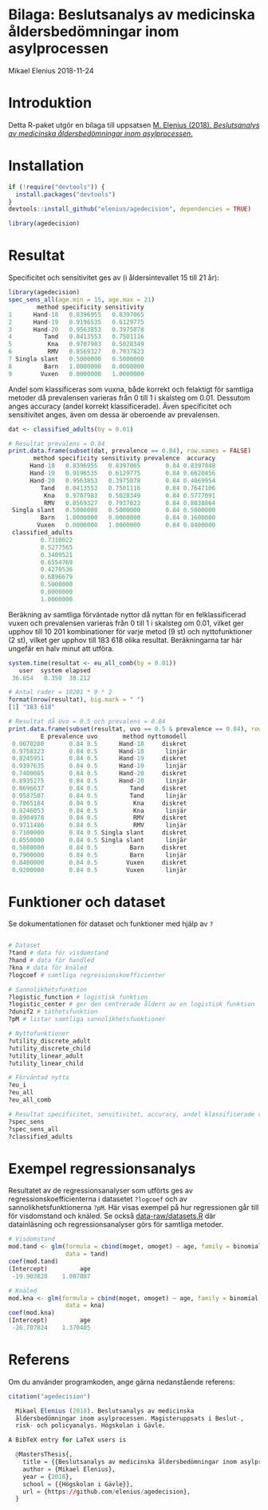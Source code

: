 Bilaga: Beslutsanalys av medicinska åldersbedömningar inom asylprocessen
================
Mikael Elenius
2018-11-24

Introduktion
============

Detta R-paket utgör en bilaga till uppsatsen [M. Elenius (2018). *Beslutsanalys av medicinska åldersbedömningar inom asylprocessen*.](http://www.diva-portal.org/)

Installation
============

``` r
if (!require("devtools")) {
  install.packages("devtools")
}
devtools::install_github("elenius/agedecision", dependencies = TRUE)

library(agedecision)
```

Resultat
========

Specificitet och sensitivitet ges av (i åldersintevallet 15 till 21 år):

``` r
library(agedecision)
spec_sens_all(age.min = 15, age.max = 21)
        method specificity sensitivity
1      Hand-18   0.8396955   0.8397065
2      Hand-19   0.9196535   0.6129775
3      Hand-20   0.9563853   0.3975878
4         Tand   0.8413553   0.7501116
5          Kna   0.9707983   0.5028349
6          RMV   0.8569327   0.7937823
7 Singla slant   0.5000000   0.5000000
8         Barn   1.0000000   0.0000000
9        Vuxen   0.0000000   1.0000000
```

Andel som klassificeras som vuxna, både korrekt och felaktigt för samtliga metoder då prevalensen varieras från 0 till 1 i skalsteg om 0.01. Dessutom anges accuracy (andel korrekt klassificerade). Även specificitet och sensitivitet anges, även om dessa är oberoende av prevalensen.

``` r
dat <- classified_adults(by = 0.01)

# Resultat prevalens = 0.84
print.data.frame(subset(dat, prevalence == 0.84), row.names = FALSE)
       method specificity sensitivity prevalence  accuracy
      Hand-18   0.8396955   0.8397065       0.84 0.8397048
      Hand-19   0.9196535   0.6129775       0.84 0.6620456
      Hand-20   0.9563853   0.3975878       0.84 0.4869954
         Tand   0.8413553   0.7501116       0.84 0.7647106
          Kna   0.9707983   0.5028349       0.84 0.5777091
          RMV   0.8569327   0.7937823       0.84 0.8038864
 Singla slant   0.5000000   0.5000000       0.84 0.5000000
         Barn   1.0000000   0.0000000       0.84 0.1600000
        Vuxen   0.0000000   1.0000000       0.84 0.8400000
 classified_adults
         0.7310022
         0.5277565
         0.3409521
         0.6554769
         0.4270536
         0.6896679
         0.5000000
         0.0000000
         1.0000000
```

Beräkning av samtliga förväntade nyttor då nyttan för en felklassificerad vuxen och prevalensen varieras från 0 till 1 i skalsteg om 0.01, vilket ger upphov till 10 201 kombinationer för varje metod (9 st) och nyttofunktioner (2 st), vilket ger upphov till 183 618 olika resultat. Beräkningarna tar här ungefär en halv minut att utföra.

``` r
system.time(resultat <- eu_all_comb(by = 0.01))
   user  system elapsed 
 36.654   0.350  38.212 

# Antal rader = 10201 * 9 * 2
format(nrow(resultat), big.mark = " ")
[1] "183 618"

# Resultat då Uvo = 0.5 och prevalens = 0.84
print.data.frame(subset(resultat, uvo == 0.5 & prevalence == 0.84), row.names = FALSE)
         E prevalence uvo       method nyttomodell
 0.9070280       0.84 0.5      Hand-18     diskret
 0.9758323       0.84 0.5      Hand-18      linjär
 0.8245951       0.84 0.5      Hand-19     diskret
 0.9397635       0.84 0.5      Hand-19      linjär
 0.7400085       0.84 0.5      Hand-20     diskret
 0.8935275       0.84 0.5      Hand-20      linjär
 0.8696637       0.84 0.5         Tand     diskret
 0.9587507       0.84 0.5         Tand      linjär
 0.7865184       0.84 0.5          Kna     diskret
 0.9246053       0.84 0.5          Kna      linjär
 0.8904978       0.84 0.5          RMV     diskret
 0.9711486       0.84 0.5          RMV      linjär
 0.7100000       0.84 0.5 Singla slant     diskret
 0.8550000       0.84 0.5 Singla slant      linjär
 0.5800000       0.84 0.5         Barn     diskret
 0.7900000       0.84 0.5         Barn      linjär
 0.8400000       0.84 0.5        Vuxen     diskret
 0.9200000       0.84 0.5        Vuxen      linjär
```

Funktioner och dataset
======================

Se dokumentationen för dataset och funktioner med hjälp av `?`

``` r

# Dataset
?tand # data för visdomstand
?hand # data för handled
?kna # data för knäled
?logcoef # samtliga regressionskoefficienter

# Sannolikhetsfunktion
?logistic_function # logistisk funktion
?logistic_center # ger den centrerade åldern av en logistisk funktion
?dunif2 # täthetsfunktion
?pM # listar samtliga sannolikhetsfunktioner

# Nyttofunktioner
?utility_discrete_adult 
?utility_discrete_child
?utility_linear_adult
?utility_linear_child

# Förväntad nytta
?eu_i
?eu_all
?eu_all_comb

# Resultat specificitet, sensitivitet, accuracy, andel klassificerade vuxna
?spec_sens
?spec_sens_all
?classified_adults
```

Exempel regressionsanalys
=========================

Resultatet av de regressionsanalyser som utförts ges av regressionskoefficienterna i datasetet `?logcoef` och av sannolikhetsfunktionerna `?pM`. Här visas exempel på hur regressionen går till för visdomstand och knäled. Se också [data-raw/datasets.R](data-raw/datasets.R) där datainläsning och regressionsanalyser görs för samtliga metoder.

``` r
# Visdomstand
mod.tand <- glm(formula = cbind(moget, omoget) ~ age, family = binomial,
                data = tand)
coef(mod.tand)
(Intercept)         age 
 -19.903828    1.087887 

# Knäled
mod.kna <- glm(formula = cbind(moget, omoget) ~ age, family = binomial,
                data = kna)
coef(mod.kna)
(Intercept)         age 
 -26.707824    1.370405 
```

Referens
========

Om du använder programkoden, ange gärna nedanstående referens:

``` r
citation("agedecision")

  Mikael Elenius (2018). Beslutsanalys av medicinska
  åldersbedömningar inom asylprocessen. Magisteruppsats i Beslut-,
  risk- och policyanalys. Högskolan i Gävle.

A BibTeX entry for LaTeX users is

  @MastersThesis{,
    title = {{Beslutsanalys av medicinska åldersbedömningar inom asylprocessen}},
    author = {Mikael Elenius},
    year = {2018},
    school = {{Högskolan i Gävle}},
    url = {https://github.com/elenius/agedecision},
  }
```
